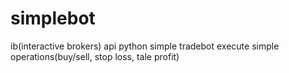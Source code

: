 # simplebot
ib(interactive brokers) api python simple tradebot
execute simple operations(buy/sell, stop loss, tale profit)
